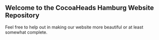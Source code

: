 ## Welcome to the CocoaHeads Hamburg Website Repository

Feel free to help out in making our website more beautiful or at least somewhat complete.
